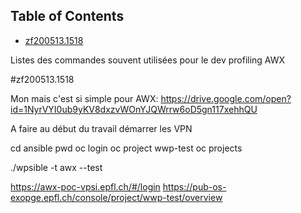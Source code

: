<!-- TOC titleSize:2 tabSpaces:2 depthFrom:1 depthTo:6 withLinks:1 updateOnSave:1 orderedList:0 skip:0 title:1 charForUnorderedList:* -->
## Table of Contents
* [zf200513.1518](#zf2005131518)
<!-- /TOC -->Listes des commandes souvent utilisées pour le dev profiling AWX

#zf200513.1518

Mon mais c'est si simple pour AWX:
https://drive.google.com/open?id=1NyrVYI0ub9yKV8dxzvWOnYJQWrrw6oD5gn117xehhQU


A faire au début du travail
démarrer les VPN

cd ansible
pwd
oc login
oc project wwp-test
oc projects

./wpsible -t awx --test

https://awx-poc-vpsi.epfl.ch/#/login
https://pub-os-exopge.epfl.ch/console/project/wwp-test/overview




